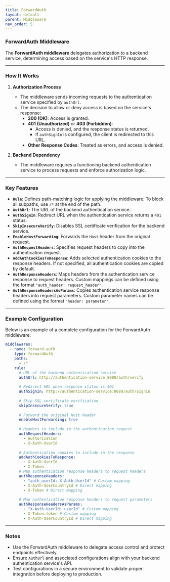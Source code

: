 ```yaml
---
title: ForwardAuth
layout: default
parent: Middleware
nav_order: 5
---
```


### ForwardAuth Middleware

The **ForwardAuth middleware** delegates authorization to a backend service, determining access based on the service's HTTP response.

---

### How It Works

1. **Authorization Process**
   - The middleware sends incoming requests to the authentication service specified by `authUrl`.
   - The decision to allow or deny access is based on the service's response:
      - **200 (OK)**: Access is granted.
      - **401 (Unauthorized)** or **403 (Forbidden)**:
         - Access is denied, and the response status is returned.
         - If `authSignIn` is configured, the client is redirected to this URL.
      - **Other Response Codes**: Treated as errors, and access is denied.

2. **Backend Dependency**
   - The middleware requires a functioning backend authentication service to process requests and enforce authorization logic.

---

### Key Features

- **`Rule`**: Defines path-matching logic for applying the middleware. To block all subpaths, use `/*` at the end of the path.
- **`AuthUrl`**: The URL of the backend authentication service.
- **`AuthSignIn`**: Redirect URL when the authentication service returns a `401` status.
- **`SkipInsecureVerify`**: Disables SSL certificate verification for the backend service.
- **`EnableHostForwarding`**: Forwards the `Host` header from the original request.
- **`AuthRequestHeaders`**: Specifies request headers to copy into the authentication request.
- **`AddAuthCookiesToResponse`**: Adds selected authentication cookies to the response headers. If not specified, all authentication cookies are copied by default.
- **`AuthResponseHeaders`**: Maps headers from the authentication service response to request headers. Custom mappings can be defined using the format `"auth_header: request_header"`.
- **`AuthResponseHeadersAsParams`**: Copies authentication service response headers into request parameters. Custom parameter names can be defined using the format `"header: parameter"`.

---

### Example Configuration

Below is an example of a complete configuration for the ForwardAuth middleware:

```yaml
middlewares:
  - name: forward-auth
    type: forwardAuth
    paths:
      - /*
    rule:
      # URL of the backend authentication service
      authUrl: http://authentication-service:8080/auth/verify
      
      # Redirect URL when response status is 401
      authSignIn: http://authentication-service:8080/auth/signin
      
      # Skip SSL certificate verification
      skipInsecureVerify: true
      
      # Forward the original Host header
      enableHostForwarding: true
      
      # Headers to include in the authentication request
      authRequestHeaders:
        - Authorization
        - X-Auth-UserId
      
      # Authentication cookies to include in the response
      addAuthCookiesToResponse:
        - X-Auth-UserId
        - X-Token
      # Map authentication response headers to request headers
      authResponseHeaders:
        - "auth_userId: X-Auth-UserId" # Custom mapping
        - X-Auth-UserCountryId # Direct mapping
        - X-Token # Direct mapping
      
      # Map authentication response headers to request parameters
      authResponseHeadersAsParams:
        - "X-Auth-UserId: userId" # Custom mapping
        - X-Token:token # Custom mapping
        - X-Auth-UserCountryId # Direct mapping
```

---

### Notes

- Use the ForwardAuth middleware to delegate access control and protect endpoints effectively.
- Ensure `AuthUrl` and associated configurations align with your backend authentication service's API.
- Test configurations in a secure environment to validate proper integration before deploying to production.